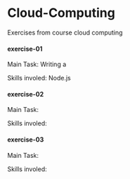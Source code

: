 # Cloud-Computing
Exercises from course cloud computing

#### exercise-01

Main Task: Writing a 

Skills involed: Node.js

<!--主要任务：-->

<!--技术栈：Node.js-->

#### exercise-02

Main Task:

Skills involed:

<!--主要任务：-->

<!--技术栈：-->

#### exercise-03

Main Task:

Skills involed:

<!--主要任务：-->

<!--技术栈：-->
